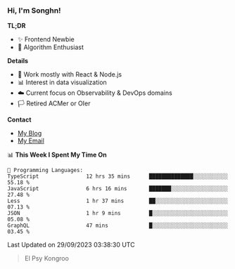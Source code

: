 ### Hi, I'm Songhn!

**TL;DR**

- ✨ Frontend Newbie
- 🎈 Algorithm Enthusiast

**Details**

- 🎯 Work mostly with React & Node.js
- 📊 Interest in data visualization
- ☁️ Current focus on Observability & DevOps domains
- 🏳️ Retired ACMer or OIer

**Contact**
- [My Blog](https://blog.songhn.com)
- [My Email](mailto:songhn233@gmail.com)

<!--START_SECTION:waka-->
📊 **This Week I Spent My Time On** 

```text
💬 Programming Languages: 
TypeScript               12 hrs 35 mins      ██████████████░░░░░░░░░░░   55.18 % 
JavaScript               6 hrs 16 mins       ███████░░░░░░░░░░░░░░░░░░   27.48 % 
Less                     1 hr 37 mins        ██░░░░░░░░░░░░░░░░░░░░░░░   07.13 % 
JSON                     1 hr 9 mins         █░░░░░░░░░░░░░░░░░░░░░░░░   05.08 % 
GraphQL                  47 mins             █░░░░░░░░░░░░░░░░░░░░░░░░   03.45 % 
```


 Last Updated on 29/09/2023 03:38:30 UTC
<!--END_SECTION:waka-->

> El Psy Kongroo
